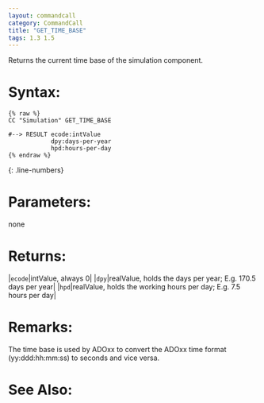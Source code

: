 ```yaml
---
layout: commandcall
category: CommandCall
title: "GET_TIME_BASE"
tags: 1.3 1.5
---
```


Returns the current time base of the simulation component.  

# Syntax:  

```adoscript
{% raw %}
CC "Simulation" GET_TIME_BASE

#--> RESULT ecode:intValue 
			dpy:days-per-year 
			hpd:hours-per-day
{% endraw %}
```
{: .line-numbers}

# Parameters:  

none

# Returns:  

|`ecode`|intValue, always 0|
|`dpy`|realValue, holds the days per year; E.g. 170.5 days per year|
|`hpd`|realValue, holds the working hours per day; E.g. 7.5 hours per day|

# Remarks:

The time base is used by ADOxx to convert the ADOxx time format (yy:ddd:hh:mm:ss) to seconds and vice versa.

# See Also:

